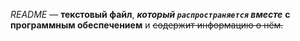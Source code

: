 *README* — **текстовый файл**, ***который `распространяется` вместе*** **с программным обеспечением** и ~~содержит информацию о нём.~~